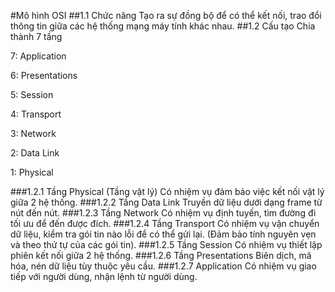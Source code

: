 #Mô hình OSI
##1.1 Chức năng
Tạo ra sự đồng bộ để có thể kết nối, trao đổi thông tin giữa các hệ thống mạng máy tính khác nhau.
##1.2 Cấu tạo
Chia thành 7 tầng

7: Application

6: Presentations

5: Session

4: Transport

3: Network

2: Data Link

1: Physical

###1.2.1 Tầng Physical (Tầng vật lý)
Có nhiệm vụ đảm bảo việc kết nối vật lý giữa 2 hệ thống.
###1.2.2 Tầng Data Link
Truyền dữ liệu dưới dạng frame từ nút đến nút.
###1.2.3 Tầng Network
Có nhiệm vụ định tuyến, tìm đường đi tối ưu để đến được đích.
###1.2.4 Tầng Transport
Có nhiệm vụ vận chuyển dữ liệu, kiểm tra gói tin nào lỗi để có thể gửi lại. (Đảm bảo tính
nguyên vẹn và theo thứ tự của các gói tin).
###1.2.5 Tầng Session
Có nhiệm vụ thiết lập phiên kết nối giữa 2 hệ thống.
###1.2.6 Tầng Presentations
Biên dịch, mã hóa, nén dữ liệu tùy thuộc yêu cầu.
###1.2.7 Application
Có nhiệm vụ giao tiếp với người dùng, nhận lệnh từ người dùng.


